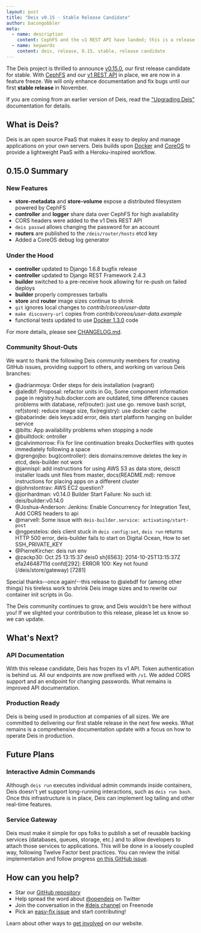 ```yaml
---
layout: post
title: "Deis v0.15 - Stable Release Candidate"
author: bacongobbler
meta:
  - name: description
    content: CephFS and the v1 REST API have landed; this is a release candidate for our stable version
  - name: keywords
    content: deis, release, 0.15, stable, release candidate
---
```


The Deis project is thrilled to announce [v0.15.0](https://github.com/deis/deis/releases/tag/v0.15.0), our first release candidate for stable. With [CephFS](http://ceph.com/docs/master/cephfs/) and our [v1 REST API](http://docs.deis.io/en/latest/reference/server/rest-api/) in place, we are now in a feature freeze.  We will only enhance documentation and fix bugs until our first **stable release** in November.

<!--more-->

If you are coming from an earlier version of Deis, read the ["Upgrading Deis"](http://docs.deis.io/en/latest/managing_deis/upgrading-deis/) documentation for details.

## What is Deis?

Deis is an open source PaaS that makes it easy to deploy and manage applications on your own servers. Deis builds upon [Docker](http://docker.io/) and [CoreOS](https://coreos.com/) to provide a lightweight PaaS with a Heroku-inspired workflow.

## 0.15.0 Summary

### New Features

- **store-metadata** and **store-volume** expose a distributed filesystem powered by CephFS
- **controller** and **logger** share data over CephFS for high availability
- CORS headers were added to the v1 Deis REST API
- `deis passwd` allows changing the password for an account
- **routers** are published to the `/deis/router/hosts` etcd key
- Added a CoreOS debug log generator

### Under the Hood

- **controller** updated to Django 1.6.8 bugfix release
- **controller** updated to Django REST Framework 2.4.3
- **builder** switched to a pre-receive hook allowing for re-push on failed deploys
- **builder** properly compresses tarballs
- **store** and **router** image sizes continue to shrink
- `git` ignores local changes to *contrib/coreos/user-data*
- `make discovery-url` copies from *contrib/coreos/user-data.example*
- functional tests updated to use [Docker 1.3.0](https://www.docker.com/) code

For more details, please see [CHANGELOG.md](https://github.com/deis/deis/blob/master/CHANGELOG.md).

### Community Shout-Outs

We want to thank the following Deis community members for creating GitHub issues,
providing support to others, and working on various Deis branches:

- @adrianmoya: Order steps for deis installation (vagrant)
- @aledbf: Proposal: refactor units in Go, Some component information page in registry.hub.docker.com are outdated, time difference causes problems with database, ref(router): just use go. remove bash script, ref(store): reduce image size, fix(registry): use docker cache
- @babarinde: deis keys:add error, deis start platform hanging on builder service
- @bilts: App availability problems when stopping a node
- @builtdock: ontroller
- @calvinmorrow: Fix for line continuation breaks Dockerfiles with quotes immediately following a space
- @grengojbo: bug(controller): deis domains:remove deletes the key in etcd, deis-builder not work
- @jannispl: add instructions for using AWS S3 as data store, deisctl installer loads unit files from master, docs(README.md): remove instructions for placing apps on a different cluster
- @johnstontrav: AWS EC2 question?
- @jorihardman: v0.14.0 Builder Start Failure: No such id: deis/builder:v0.14.0
- @Joshua-Anderson: Jenkins: Enable Concurrency for Integration Test, Add CORS headers to api
- @marvell: Some issue with `deis-builder.service: activating/start-post`
- @ngpestelos: deis client stuck in `deis config:set`, `deis run` returns HTTP 500 error, deis-builder fails to start on Digital Ocean, How to set SSH_PRIVATE_KEY
- @PierreKircher: deis run env
- @zackp30: Oct 25 13:15:37 deis0 sh[6563]: 2014-10-25T13:15:37Z efa24648711d confd[292]: ERROR 100: Key not found (/deis/store/gateway) [7281]

Special thanks--once again!--this release to @alebdf for (among other things) his tireless work to shrink Deis image sizes and to rewrite our container init scripts in Go.

The Deis community continues to grow, and Deis wouldn't be here without you! If we slighted your contribution to this release, please let us know so we can update.

## What's Next?

### API Documentation

With this release candidate, Deis has frozen its v1 API. Token authentication is behind us. All our endpoints are now prefixed with `/v1`. We added CORS support and an endpoint for changing passwords. What remains is improved API documentation.

### Production Ready

Deis is being used in production at companies of all sizes. We are committed to delivering our first stable release in the next few weeks. What remains is a comprehensive documentation update with a focus on how to operate Deis in production.

## Future Plans

### Interactive Admin Commands

Although `deis run` executes individual admin commands inside containers, Deis doesn't yet support long-running interactions, such as `deis run bash`. Once this infrastructure is in place, Deis can implement log tailing and other real-time features.

### Service Gateway

Deis must make it simple for ops folks to publish a set of reusable backing services (databases, queues, storage, etc.) and to allow developers to attach those services to applications. This will be done in a loosely coupled way, following Twelve Factor best practices. You can review the initial implementation and follow progress [on this GitHub issue](https://github.com/opdemand/deis/issues/231).


## How can you help?

* Star our [GitHub repository](https://github.com/opdemand/deis)
* Help spread the word about [@opendeis](http://twitter.com/opendeis) on Twitter
* Join the conversation in the [#deis channel](https://botbot.me/freenode/deis/) on Freenode
* Pick an [easy-fix issue](https://github.com/deis/deis/issues?labels=easy-fix&state=open) and start contributing!

Learn about other ways to [get involved](http://deis.io/get-involved/) on our website.
